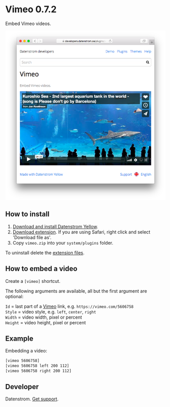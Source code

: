 Vimeo 0.7.2
===========
Embed Vimeo videos.

<p align="center"><img src="vimeo-screenshot.png?raw=true" alt="Screenshot"></p>

## How to install

1. [Download and install Datenstrom Yellow](https://github.com/datenstrom/yellow/).
2. [Download extension](https://github.com/datenstrom/yellow-extensions/raw/master/zip/vimeo.zip). If you are using Safari, right click and select 'Download file as'.
3. Copy `vimeo.zip` into your `system/plugins` folder.

To uninstall delete the [extension files](update.ini).

## How to embed a video

Create a `[vimeo]` shortcut.
 
The following arguments are available, all but the first argument are optional:

`Id` = last part of a [Vimeo](https://www.vimeo.com) link, e.g. `https://vimeo.com/5606758`  
`Style` = video style, e.g. `left`, `center`, `right`  
`Width` = video width, pixel or percent  
`Height` = video height, pixel or percent   
 
## Example

Embedding a video:

    [vimeo 5606758]
    [vimeo 5606758 left 200 112]
    [vimeo 5606758 right 200 112]

## Developer

Datenstrom. [Get support](https://developers.datenstrom.se/help/support).
